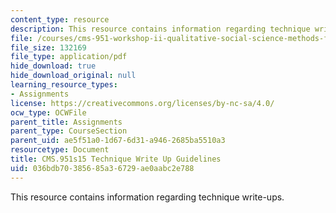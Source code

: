 ```yaml
---
content_type: resource
description: This resource contains information regarding technique write-ups.
file: /courses/cms-951-workshop-ii-qualitative-social-science-methods-for-media-studies-spring-2015/036bdb70385685a36729ae0aabc2e788_MITCMS_951S15_WriteGuide.pdf
file_size: 132169
file_type: application/pdf
hide_download: true
hide_download_original: null
learning_resource_types:
- Assignments
license: https://creativecommons.org/licenses/by-nc-sa/4.0/
ocw_type: OCWFile
parent_title: Assignments
parent_type: CourseSection
parent_uid: ae5f51a0-1d67-6d31-a946-2685ba5510a3
resourcetype: Document
title: CMS.951s15 Technique Write Up Guidelines
uid: 036bdb70-3856-85a3-6729-ae0aabc2e788
---
```

This resource contains information regarding technique write-ups.